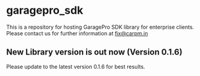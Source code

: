# garagepro_sdk
This is a repository for hosting GaragePro SDK library for enterprise clients. Please contact us for further information at fix@carpm.in

## New Library version is out now (Version 0.1.6)
Please update to the latest version 0.1.6 for best results.
